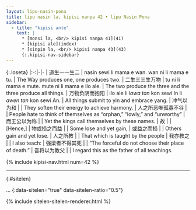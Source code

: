 ```yaml
---
layout: lipu-nasin-pona
title: lipu nasin la, kipisi nanpa 42 • lipu Nasin Pona
sidebar:
  - title: "kipisi ante"
    text: |
      * [monsi la, <br/> kipisi nanpa 41](41)
      * [kipisi ale](index)
      * [sinpin la, <br/> kipisi nanpa 43](43)
      {:.kipisi-nav-sidebar}
---
```


{:.loseta}
|:-:|-|-
| 道生一<wbr/>一生二   | nasin sewi li mama e wan. wan ni li mama e tu.   | The Way produces one, one produces two.
| 二生三<wbr/>三生万物 | tu ni li mama e mute. mute ni li mama e ilo ale. | The two produce the three and the three produce all things.
| 万物负阴而抱阳       | ilo ale li _lawa tan_ kon sewi In li _awen tan_ kon sewi An. | All things submit to yin and embrace yang.
| 冲气以为和           |  | They soften their energy to achieve harmony.
| 人之所恶<wbr/>唯孤<wbr/>寡<wbr/>不谷 |  | People hate to think of themselves as “orphan,” “lowly,” and “unworthy”
| 而王公以为称         |  | Yet the kings call themselves by these names.
| 故                   |  | [Hence,]
| 物或损之而益         |  | Some lose and yet gain,
| 或益之而损           |  | Others gain and yet lose.
| 人之所教             |  | That which is taught by the people
| 我亦教之             |  | I also teach:
| 强梁者不得其死       |  | “The forceful do not choose their place of death.”
| 吾将以为教父         |  | I regard this as the father of all teachings.

{% include kipisi-nav.html num=42 %}

-------
{:#sitelen}

...
{:data-sitelen="true" data-sitelen-ratio="0.5"}

{% include sitelen-sitelen-renderer.html %}
